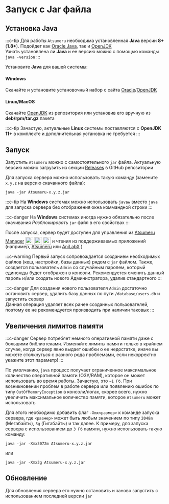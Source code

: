 # Запуск с Jar файла

## Установка Java

:::c-tip
Для работы `Atsumeru` необходима установленная **Java** версии **8+** (**1.8+**). Подойдет как [Oracle Java](https://www.java.com/ru/download/manual.jsp), так и [OpenJDK](https://www.openlogic.com/openjdk-downloads)  
Узнать установлена ли **Java** и ее версию можно с помощью команды `java -version`
:::

Установите **Java** для вашей системы:

#### Windows
Скачайте и установите установочный набор с сайта [Oracle](https://www.java.com/ru/download/manual.jsp)/[OpenJDK](https://www.openlogic.com/openjdk-downloads)

#### Linux/MacOS
Скачайте [OpenJDK](https://www.openlogic.com/openjdk-downloads) из репозитория или установив его вручную из **deb/rpm/tar.gz** пакета

:::c-tip
Зачастую, актуальные **Linux** системы поставляются с **OpenJDK 11+** в комплекте и дополнительная установка не требуется
:::

## Запуск

Запустить `Atsumeru` можно с самостоятельного `jar` файла. Актуальную версию можно загрузить из секции [Releases](https://github.com/AtsumeruDev/Atsumeru/releases) в GitHub репозитории

Для запуска сервера можно использовать такую команду (замените `x.y.z` на версию скачанного файла):

```
java -jar Atsumeru-x.y.z.jar
```

:::c-tip
На **Windows** системах можно использовать `javaw` вместо `java` для запуска сервера без отображения окна коммандной строки
:::

:::c-danger
На **Windows** системах иногда нужно обязательно после скачивания *Разблокировать* `jar` файл в его свойствах
:::

После запуска, сервер будет доступен для управления из [Atsumeru Manager](https://github.com/AtsumeruDev/AtsumeruManager) <img style="position: relative; top: 6px;" width="24" height="24" src="/assets/media/icons/windows.png"> <img style="position: relative; top: 6px;" width="24" height="24" src="/assets/media/icons/penguin.png"> <img style="position: relative; top: 6px;" width="24" height="24" src="/assets/media/icons/apple.png"> и чтения из поддерживаемых приложений (например, [Atsumeru](https://github.com/AtsumeruDev/AtsumeruAndroid) <MaterialIcon icon="android"/> или [AniLabX](https://github.com/CrazyXacker/anilabx) <MaterialIcon icon="android"/>) 

:::c-warning
Первый запуск сопровождается созданием необходимых файлов (кеш, настройки, базы данных) рядом с `jar` файлом. Также, создается пользователь `Admin` со случайным паролем, который единожды будет отображен в консоли. Рекомендуется сменить данный пароль и/или создать нового Администратора, удалив стандартного
:::

:::c-danger
Для создания нового пользователя `Admin` достаточно остановить сервер, удалить базу данных по пути `/database/users.db` и запустить сервер  
Данная операция удаляет всех ранее созданных пользователей, поэтому ее не рекомендуется производить при наличии таковых
:::

## Увеличения лимитов памяти

:::c-danger
Сервер потребяет немного оперативной памяти даже с большими библиотеками. Изменяйте лимиты памяти только в крайнем случае, когда сервер явно выдает ошибки о ее недостатке, иначе вы можете столкнуться с разного рода проблемами, если некорректно укажите этот параметр!
:::

По умолчанию, `java` процесс получает ограниченное максимальное количество оперативной памяти (ОЗУ/RAM), которое он может использовать во время работы. Зачастую, это `~1 Гб`. При возникновении проблем в работе сервера или появлению ошибок по типу `OutOfMemoryException` в консоли/логах, скорее всего, нужно увеличить максимальное количество памяти, которое `Atsumeru` может использовать

Для этого необходимо добавить флаг `-Xmx<размер>` к команде запуска сервера, где `<размер>` может быть любым значением по типу `2048m` (Мегабайты), `3g` (Гигабайты) и так далее. К примеру, для запуска сервера с использованием до `3 Гб` памяти, нужно использовать такую команду:

```
java -jar -Xmx3072m Atsumeru-x.y.z.jar
```
или
```
java -jar -Xmx3g Atsumeru-x.y.z.jar 
```

## Обновление

Для обновления сервера его нужно остановить и заново запустить с использованием последней версии `jar`